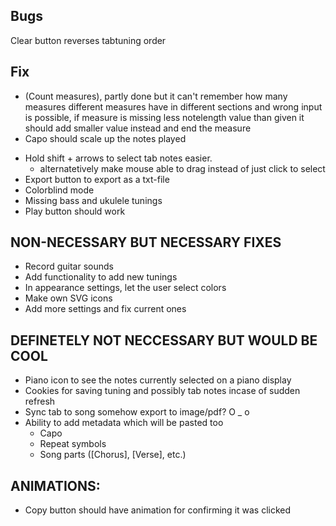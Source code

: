 ## Bugs

Clear button reverses tabtuning order

## Fix

* (Count measures), partly done but it can't remember how many measures different measures have in different sections and wrong input is possible, if measure is missing less notelength value than given it should add smaller value instead and end the measure
* Capo should scale up the notes played

- Hold shift + arrows to select tab notes easier.
  - alternatetively make mouse able to drag instead of just click to select
- Export button to export as a txt-file
- Colorblind mode
- Missing bass and ukulele tunings
- Play button should work

## NON-NECESSARY BUT NECESSARY FIXES

* Record guitar sounds
* Add functionality to add new tunings
* In appearance settings, let the user select colors
* Make own SVG icons
* Add more settings and fix current ones

## DEFINETELY NOT NECCESSARY BUT WOULD BE COOL

* Piano icon to see the notes currently selected on a piano display
* Cookies for saving tuning and possibly tab notes incase of sudden refresh
* Sync tab to song somehow
  export to image/pdf? O _ o
* Ability to add metadata which will be pasted too
  * Capo
  * Repeat symbols
  * Song parts ([Chorus], [Verse], etc.)

## ANIMATIONS:

* Copy button should have animation for confirming it was clicked
